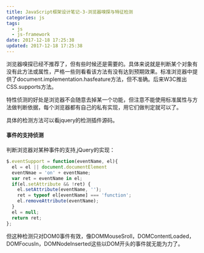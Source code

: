 ```yaml
---
title: JavaScript框架设计笔记-3-浏览器嗅探与特征检测
categories: js
tags:
  - js
  - js-framework
date: 2017-12-18 17:25:38
updated: 2017-12-18 17:25:38
---
```


浏览器嗅探已经不推荐了，但有些时候还是需要的。具体来说就是判断某个对象有没有此方法或属性，严格一些则看看该方法有没有达到预期效果。标准浏览器中提供了document.implementation.hasfeature方法，但不准确。后来W3C推出CSS.supports方法。

特性侦测的好处是浏览器不会随意去掉某一个功能，但注意不能使用标准属性与方法做判断依据，每个浏览器都有自己的私有实现，用它们做判定就可以了。

具体的检测方法可以看jquery的检测插件源码。

#### 事件的支持侦测
判断浏览器对某种事件的支持,jQuery的实现：
```js
$.eventSupport = function(eventName, el){
  el = el || document.documentElement
  eventNmae = 'on' + eventName;
  var ret = eventName in el;
  if(el.setAttribute && !ret) {
    el.setAttribute(eventName, '');
    ret = typeof el[eventName] === 'function';
    el.removeAttribute(eventName);
  }
  el = null;
  return ret;
};
```
但这种检测只对DOM0事件有效，像DOMMouseSroll，DOMContentLoaded，DOMFocusIn，DOMNodeInserted这些以DOM开头的事件就无能为力了。